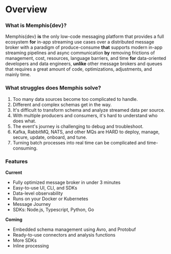 # Overview

### What is Memphis{dev}?

Memphis{dev} **is** the only low-code messaging platform that provides a full ecosystem **for** in-app streaming use cases over a distributed message broker with a paradigm of produce-consume **that** supports modern in-app streaming pipelines and async communication **by** removing frictions of management, cost, resources, language barriers, and time **for** data-oriented developers and data engineers, **unlike** other message brokers and queues that requires a great amount of code, optimizations, adjustments, and mainly time.

### What struggles does Memphis solve?

1. Too many data sources become too complicated to handle.
2. Different and complex schemas get in the way.
3. It's difficult to transform schema and analyze streamed data per source.
4. With multiple producers and consumers, it's hard to understand who does what.
5. The event's journey is challenging to debug and troubleshoot.
6. Kafka, RabbitMQ, NATS, and other MQs are HARD to deploy, manage, secure, update, onboard, and tune.
7. Turning batch processes into real time can be complicated and time-consuming.

### Features

**Current**

* Fully optimized message broker in under 3 minutes
* Easy-to-use UI, CLI, and SDKs
* Data-level observability
* Runs on your Docker or Kubernetes
* Message Journey
* SDKs: Node.js, Typescript, Python, Go

**Coming**

* Embedded schema management using Avro, and Protobuf
* Ready-to-use connectors and analysis functions
* More SDKs
* Inline processing
